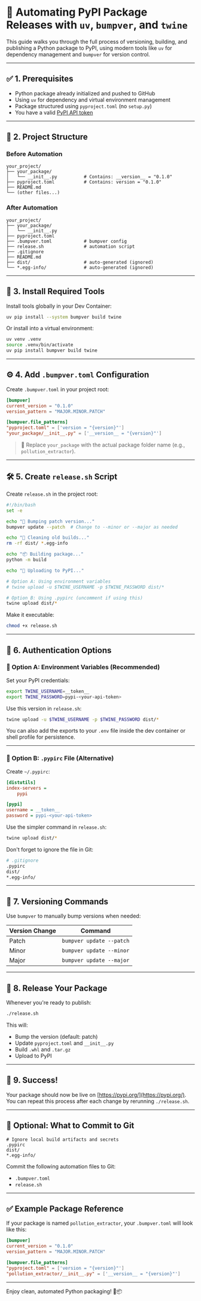 # 🚀 Automating PyPI Package Releases with `uv`, `bumpver`, and `twine`

This guide walks you through the full process of versioning, building, and publishing a Python package to PyPI, using modern tools like `uv` for dependency management and `bumpver` for version control.

---

## ✅ 1. Prerequisites

* Python package already initialized and pushed to GitHub
* Using `uv` for dependency and virtual environment management
* Package structured using `pyproject.toml` (no `setup.py`)
* You have a valid [PyPI API token](https://pypi.org/manage/account/token/)

---

## 📁 2. Project Structure

### Before Automation

```
your_project/
├── your_package/
│   └── __init__.py          # Contains: __version__ = "0.1.0"
├── pyproject.toml           # Contains: version = "0.1.0"
├── README.md
└── (other files...)
```

### After Automation

```
your_project/
├── your_package/
│   └── __init__.py
├── pyproject.toml
├── .bumpver.toml            # bumpver config
├── release.sh               # automation script
├── .gitignore
├── README.md
├── dist/                    # auto-generated (ignored)
└── *.egg-info/              # auto-generated (ignored)
```

---

## 🧰 3. Install Required Tools

Install tools globally in your Dev Container:

```bash
uv pip install --system bumpver build twine
```

Or install into a virtual environment:

```bash
uv venv .venv
source .venv/bin/activate
uv pip install bumpver build twine
```

---

## ⚙️ 4. Add `.bumpver.toml` Configuration

Create `.bumpver.toml` in your project root:

```toml
[bumpver]
current_version = "0.1.0"
version_pattern = "MAJOR.MINOR.PATCH"

[bumpver.file_patterns]
"pyproject.toml" = ['version = "{version}"']
"your_package/__init__.py" = ['__version__ = "{version}"']
```

> 🔁 Replace `your_package` with the actual package folder name (e.g., `pollution_extractor`).

---

## 🛠 5. Create `release.sh` Script

Create `release.sh` in the project root:

```bash
#!/bin/bash
set -e

echo "🔼 Bumping patch version..."
bumpver update --patch  # Change to --minor or --major as needed

echo "🧹 Cleaning old builds..."
rm -rf dist/ *.egg-info

echo "📦 Building package..."
python -m build

echo "🚀 Uploading to PyPI..."

# Option A: Using environment variables
# twine upload -u $TWINE_USERNAME -p $TWINE_PASSWORD dist/*

# Option B: Using .pypirc (uncomment if using this)
twine upload dist/*
```

Make it executable:

```bash
chmod +x release.sh
```

---

## 🔐 6. Authentication Options

### 🔸 Option A: Environment Variables (Recommended)

Set your PyPI credentials:

```bash
export TWINE_USERNAME=__token__
export TWINE_PASSWORD=pypi-<your-api-token>
```

Use this version in `release.sh`:

```bash
twine upload -u $TWINE_USERNAME -p $TWINE_PASSWORD dist/*
```

You can also add the exports to your `.env` file inside the dev container or shell profile for persistence.

---

### 🔸 Option B: `.pypirc` File (Alternative)

Create `~/.pypirc`:

```ini
[distutils]
index-servers =
    pypi

[pypi]
username = __token__
password = pypi-<your-api-token>
```

Use the simpler command in `release.sh`:

```bash
twine upload dist/*
```

Don't forget to ignore the file in Git:

```bash
# .gitignore
.pypirc
dist/
*.egg-info/
```

---

## 🔄 7. Versioning Commands

Use `bumpver` to manually bump versions when needed:

| Version Change | Command                  |
| -------------- | ------------------------ |
| Patch          | `bumpver update --patch` |
| Minor          | `bumpver update --minor` |
| Major          | `bumpver update --major` |

---

## 🚀 8. Release Your Package

Whenever you're ready to publish:

```bash
./release.sh
```

This will:

* Bump the version (default: patch)
* Update `pyproject.toml` and `__init__.py`
* Build `.whl` and `.tar.gz`
* Upload to PyPI

---

## 🎉 9. Success!

Your package should now be live on [https://pypi.org/](https://pypi.org/).
You can repeat this process after each change by rerunning `./release.sh`.

---

## 📝 Optional: What to Commit to Git

```gitignore
# Ignore local build artifacts and secrets
.pypirc
dist/
*.egg-info/
```

Commit the following automation files to Git:

* `.bumpver.toml`
* `release.sh`

---

## ✅ Example Package Reference

If your package is named `pollution_extractor`, your `.bumpver.toml` will look like this:

```toml
[bumpver]
current_version = "0.1.0"
version_pattern = "MAJOR.MINOR.PATCH"

[bumpver.file_patterns]
"pyproject.toml" = ['version = "{version}"']
"pollution_extractor/__init__.py" = ['__version__ = "{version}"']
```

---

Enjoy clean, automated Python packaging! 🐍📦
